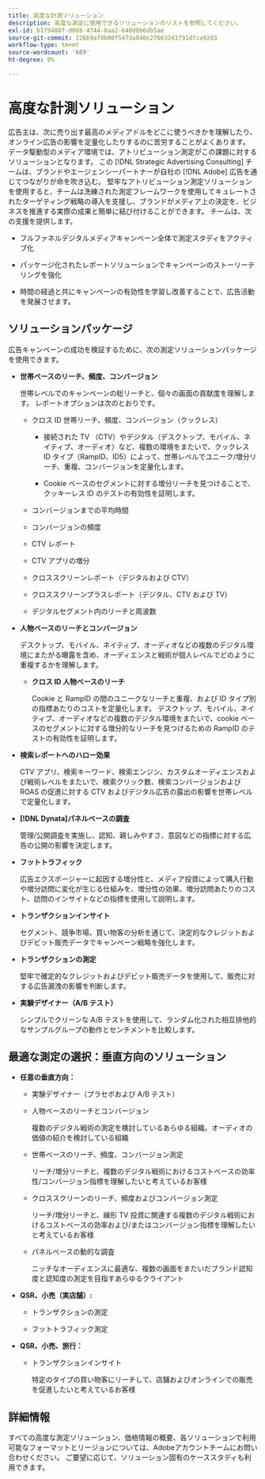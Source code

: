 ```yaml
---
title: 高度な計測ソリューション
description: 高度な測定に使用できるソリューションのリストを参照してください。
exl-id: b179488f-d008-4744-8aa2-640d0b6db5ae
source-git-commit: 226b9a78b00f547da840c27663241f91dfca92d3
workflow-type: tm+mt
source-wordcount: '669'
ht-degree: 0%

---
```


# 高度な計測ソリューション

広告主は、次に売り出す最高のメディアドルをどこに使うべきかを理解したり、オンライン広告の影響を定量化したりするのに苦労することがよくあります。 データ駆動型のメディア環境では、アトリビューション測定がこの課題に対するソリューションとなります。 この [!DNL Strategic Advertising Consulting] チームは、ブランドやエージェンシーパートナーが自社の [!DNL Adobe] 広告を通じてつながりが命を吹き込む。 堅牢なアトリビューション測定ソリューションを使用すると、チームは洗練された測定フレームワークを使用してキュレートされたターゲティング戦略の導入を支援し、ブランドがメディア上の決定を、ビジネスを推進する実際の成果と簡単に結び付けることができます。 チームは、次の支援を提供します。

* フルファネルデジタルメディアキャンペーン全体で測定スタディをアクティブ化

* パッケージ化されたレポートソリューションでキャンペーンのストーリーテリングを強化

* 時間の経過と共にキャンペーンの有効性を学習し改善することで、広告活動を発展させます。

## ソリューションパッケージ

広告キャンペーンの成功を検証するために、次の測定ソリューションパッケージを使用できます。

* **世帯ベースのリーチ、頻度、コンバージョン**

  世帯レベルでのキャンペーンの総リーチと、個々の画面の貢献度を理解します。 レポートオプションは次のとおりです。

   * クロス ID 世帯リーチ、頻度、コンバージョン（クックレス）

      * 接続された TV （CTV）やデジタル（デスクトップ、モバイル、ネイティブ、オーディオ）など、複数の環境をまたいで、クックレス ID タイプ（RampID、ID5）によって、世帯レベルでユニーク/増分リーチ、重複、コンバージョンを定量化します。

      * Cookie ベースのセグメントに対する増分リーチを見つけることで、クッキーレス ID のテストの有効性を証明します。

   * コンバージョンまでの平均時間

   * コンバージョンの頻度

   * CTV レポート

   * CTV アプリの増分

   * クロススクリーンレポート（デジタルおよび CTV）

   * クロススクリーンプラスレポート（デジタル、CTV および TV）

   * デジタルセグメント内のリーチと周波数

* **人物ベースのリーチとコンバージョン**

  デスクトップ、モバイル、ネイティブ、オーディオなどの複数のデジタル環境にまたがる曝露を含め、オーディエンスと戦術が個人レベルでどのように重複するかを理解します。

   * **クロス ID 人物ベースのリーチ**

     Cookie と RampID の間のユニークなリーチと重複、および ID タイプ別の指標あたりのコストを定量化します。 デスクトップ、モバイル、ネイティブ、オーディオなどの複数のデジタル環境をまたいで、cookie ベースのセグメントに対する増分的なリーチを見つけるための RampID のテストの有効性を証明します。

* **検索レポートへのハロー効果**

  CTV アプリ、検索キーワード、検索エンジン、カスタムオーディエンスおよび戦術レベルをまたいで、検索クリック数、検索コンバージョンおよび ROAS の促進に対する CTV およびデジタル広告の露出の影響を世帯レベルで定量化します。


* **[!DNL Dynata]パネルベースの調査**

  管理/公開調査を実施し、認知、親しみやすさ、意図などの指標に対する広告の公開の影響を決定します。

* **フットトラフィック**

  広告エクスポージャーに起因する増分性と、メディア投資によって購入行動や増分訪問に変化が生じる仕組みを、増分性の効果、増分訪問あたりのコスト、訪問のインサイトなどの指標を使用して説明します。

* **トランザクションインサイト**

  セグメント、競争市場、買い物客の分析を通じて、決定的なクレジットおよびデビット販売データでキャンペーン戦略を強化します。

* **トランザクションの測定**

  堅牢で確定的なクレジットおよびデビット販売データを使用して、販売に対する広告漏洩の影響を判断します。

* **実験デザイナー（A/B テスト）**

  シンプルでクリーンな A/B テストを使用して、ランダム化された相互排他的なサンプルグループの動作とセンチメントを比較します。

## 最適な測定の選択：垂直方向のソリューション

* **任意の垂直方向：**

   * 実験デザイナー（プラセボおよび A/B テスト）

   * 人物ベースのリーチとコンバージョン

     複数のデジタル戦術の測定を検討しているあらゆる組織。オーディオの価値の紹介を検討している組織

   * 世帯ベースのリーチ、頻度、コンバージョン測定

     リーチ/増分リーチと、複数のデジタル戦術におけるコストベースの効率性/コンバージョン指標を理解したいと考えているお客様

   * クロススクリーンのリーチ、頻度およびコンバージョン測定

     リーチ/増分リーチと、線形 TV 投資に関連する複数のデジタル戦術におけるコストベースの効率および/またはコンバージョン指標を理解したいと考えているお客様

   * パネルベースの動的な調査

     ニッチなオーディエンスに最適な、複数の画面をまたいだブランド認知度と認知度の測定を目指すあらゆるクライアント

* **QSR、小売（実店舗）:**

   * トランザクションの測定

   * フットトラフィック測定

* **QSR、小売、旅行：**

   * トランザクションインサイト

     特定のタイプの買い物客にリーチして、店舗およびオンラインでの販売を促進したいと考えているお客様

## 詳細情報

すべての高度な測定ソリューション、価格情報の概要、各ソリューションで利用可能なフォーマットとリージョンについては、Adobeアカウントチームにお問い合わせください。 ご要望に応じて、ソリューション固有のケーススタディも利用できます。

